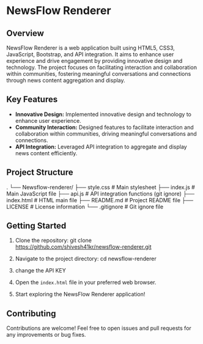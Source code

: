 # NewsFlow Renderer

## Overview

NewsFlow Renderer is a web application built using HTML5, CSS3, JavaScript, Bootstrap, and API integration. It aims to enhance user experience and drive engagement by providing innovative design and technology. The project focuses on facilitating interaction and collaboration within communities, fostering meaningful conversations and connections through news content aggregation and display.

## Key Features

- **Innovative Design:** Implemented innovative design and technology to enhance user experience.
- **Community Interaction:** Designed features to facilitate interaction and collaboration within communities, driving meaningful conversations and connections.
- **API Integration:** Leveraged API integration to aggregate and display news content efficiently.

## Project Structure

.
└── Newsflow-renderer/
    ├── style.css                    # Main stylesheet
    ├── index.js                     # Main JavaScript file
    ├── api.js                       # API integration functions (git ignore)
    ├── index.html                   # HTML main file
    ├── README.md                    # Project README file
    ├── LICENSE                      # License information
    └── .gitignore                   # Git ignore file


## Getting Started

1. Clone the repository:
git clone https://github.com/shivesh41kr/newsflow-renderer.git

2. Navigate to the project directory:
cd newsflow-renderer

3. change the API KEY
   
4. Open the `index.html` file in your preferred web browser.

5. Start exploring the NewsFlow Renderer application!

## Contributing

Contributions are welcome! Feel free to open issues and pull requests for any improvements or bug fixes.

